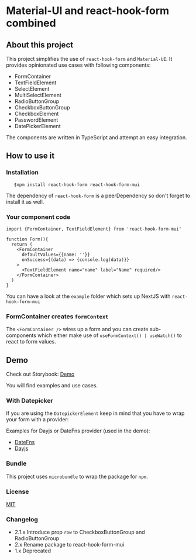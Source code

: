 # Material-UI and react-hook-form combined
## About this project

This project simplifies the use of `react-hook-form` and `Material-UI`. It provides opinionated use cases with following
components:

* FormContainer
* TextFieldElement
* SelectElement
* MultiSelectElement
* RadioButtonGroup
* CheckboxButtonGroup
* CheckboxElement
* PasswordElement
* DatePickerElement

The components are written in TypeScript and attempt an easy integration.

## How to use it

### Installation
```
   $npm install react-hook-form react-hook-form-mui
```
The dependency of `react-hook-form` is a peerDependency so don't forget to install it as well.

### Your component code

```
import {FormContainer, TextFieldElement} from 'react-hook-form-mui'

function Form(){
  return (
    <FormContainer 
      defaultValues={{name: ''}}
      onSuccess={(data) => {console.log(data)}}
    >
      <TextFieldElement name="name" label="Name" required/>
    </FormContainer>
  )
}
```

You can have a look at the `example` folder which sets up NextJS with `react-hook-form-mui`

### FormContainer creates `formContext`

The `<FormContainer />` wires up a form and you can create sub-components which either make use of `useFormContext() | useWatch()` to react to form values. 

## Demo

Check out Storybook: [Demo](https://react-hook-form-material-ui.vercel.app)

You will find examples and use cases.

### With Datepicker

If you are using the `DatepickerElement` keep in mind that you have to wrap your form with a provider:

Examples for Dayjs or DateFns provider (used in the demo):
* [DateFns](/src/DateFnsProvider.tsx)
* [Dayjs](/src/DateFnsProvider.tsx)

### Bundle

This project uses `microbundle` to wrap the package for `npm`. 

### License

[MIT](./LICENSE)

### Changelog
* 2.1.x Introduce prop `row` to CheckboxButtonGroup and RadioButtonGroup
* 2.x Rename package to react-hook-form-mui
* 1.x Deprecated

